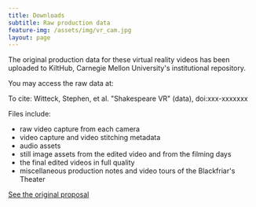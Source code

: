 ```yaml
---
title: Downloads
subtitle: Raw production data
feature-img: /assets/img/vr_cam.jpg
layout: page
---
```

The original production data for these virtual reality videos has been uploaded to KiltHub, Carnegie Mellon University's institutional repository.

You may access the raw data at:

To cite: Witteck, Stephen, et al. "Shakespeare VR" (data), doi:xxx-xxxxxxx

Files include:

* raw video capture from each camera
* video capture and video stitching metadata
* audio assets
* still image assets from the edited video and from the filming days
* the final edited videos in full quality
* miscellaneous production notes and video tours of the Blackfriar's Theater

[See the original proposal](/assets/img/shakespeare-vr-project-description.pdf)
